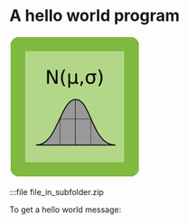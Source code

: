 
# A hello world program

![gauss](../images/gauss.jpg)

:::file file_in_subfolder.zip

To get a hello world message:
